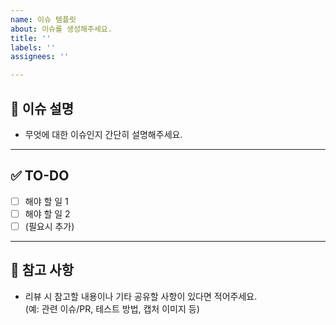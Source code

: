 ```yaml
---
name: 이슈 템플릿
about: 이슈를 생성해주세요.
title: ''
labels: ''
assignees: ''

---
```


## 📌 이슈 설명  
- 무엇에 대한 이슈인지 간단히 설명해주세요.

---

## ✅ TO-DO  
- [ ] 해야 할 일 1  
- [ ] 해야 할 일 2  
- [ ] (필요시 추가)

---

## 📎 참고 사항  
- 리뷰 시 참고할 내용이나 기타 공유할 사항이 있다면 적어주세요.  
  (예: 관련 이슈/PR, 테스트 방법, 캡처 이미지 등)
